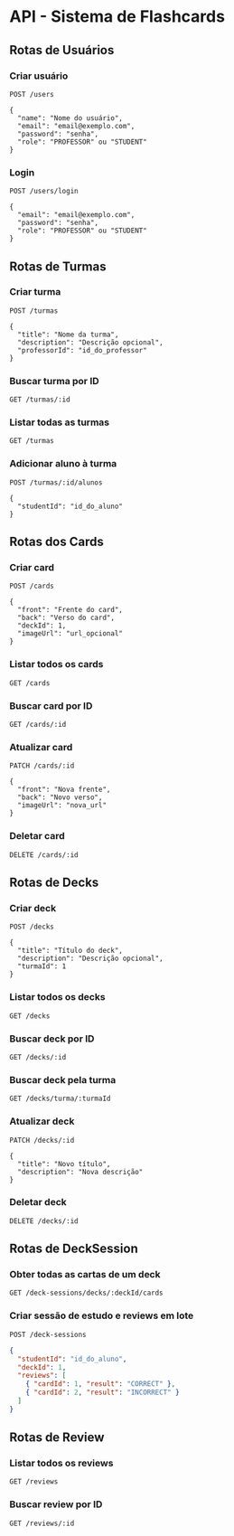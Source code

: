 # API - Sistema de Flashcards

## Rotas de Usuários

### Criar usuário
`POST /users`
```
{
  "name": "Nome do usuário",
  "email": "email@exemplo.com",
  "password": "senha",
  "role": "PROFESSOR" ou "STUDENT"
}
```

### Login
`POST /users/login`
```
{
  "email": "email@exemplo.com",
  "password": "senha",
  "role": "PROFESSOR" ou "STUDENT"
}
```

## Rotas de Turmas

### Criar turma
`POST /turmas`
```
{
  "title": "Nome da turma",
  "description": "Descrição opcional",
  "professorId": "id_do_professor"
}
```

### Buscar turma por ID
`GET /turmas/:id`

### Listar todas as turmas
`GET /turmas`

### Adicionar aluno à turma
`POST /turmas/:id/alunos`
```
{
  "studentId": "id_do_aluno"
}
```

## Rotas dos Cards

### Criar card
`POST /cards`
```
{
  "front": "Frente do card",
  "back": "Verso do card",
  "deckId": 1,
  "imageUrl": "url_opcional"
}
```

### Listar todos os cards
`GET /cards`

### Buscar card por ID
`GET /cards/:id`

### Atualizar card
`PATCH /cards/:id`
```
{
  "front": "Nova frente",
  "back": "Novo verso",
  "imageUrl": "nova_url"
}
```

### Deletar card
`DELETE /cards/:id`

## Rotas de Decks

### Criar deck
`POST /decks`
```
{
  "title": "Título do deck",
  "description": "Descrição opcional",
  "turmaId": 1
}
```

### Listar todos os decks
`GET /decks`

### Buscar deck por ID
`GET /decks/:id`

### Buscar deck pela turma
`GET /decks/turma/:turmaId`

### Atualizar deck
`PATCH /decks/:id`
```
{
  "title": "Novo título",
  "description": "Nova descrição"
}
```

### Deletar deck
`DELETE /decks/:id`

## Rotas de DeckSession

### Obter todas as cartas de um deck
`GET /deck-sessions/decks/:deckId/cards`

### Criar sessão de estudo e reviews em lote
`POST /deck-sessions`
```json
{
  "studentId": "id_do_aluno",
  "deckId": 1,
  "reviews": [
    { "cardId": 1, "result": "CORRECT" },
    { "cardId": 2, "result": "INCORRECT" }
  ]
}
```

## Rotas de Review

### Listar todos os reviews
`GET /reviews`

### Buscar review por ID
`GET /reviews/:id`